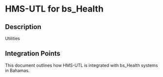 # HMS-UTL for bs_Health

## Description

Utilities

## Integration Points

This document outlines how HMS-UTL is integrated with bs_Health systems in Bahamas.
